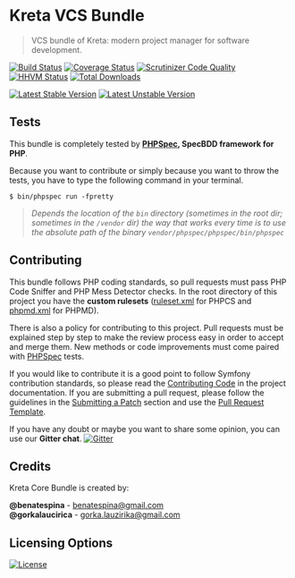 # Kreta VCS Bundle
> VCS bundle of Kreta: modern project manager for software development.

[![Build Status](https://travis-ci.org/kreta-io/VCSBundle.svg?branch=master)](https://travis-ci.org/kreta-io/VCSBundle)
[![Coverage Status](https://img.shields.io/coveralls/kreta-io/VCSBundle.svg)](https://coveralls.io/r/kreta-io/VCSBundle)
[![Scrutinizer Code Quality](https://scrutinizer-ci.com/g/kreta-io/VCSBundle/badges/quality-score.png?b=master)](https://scrutinizer-ci.com/g/kreta-io/VCSBundle/?branch=master)
[![HHVM Status](http://hhvm.h4cc.de/badge/kreta/VCS-bundle.svg)](http://hhvm.h4cc.de/package/kreta/VCS-bundle)
[![Total Downloads](https://poser.pugx.org/kreta/VCS-bundle/downloads)](https://packagist.org/packages/kreta/VCS-bundle)

[![Latest Stable Version](https://poser.pugx.org/kreta/VCS-bundle/v/stable.svg)](https://packagist.org/packages/kreta/VCS-bundle)
[![Latest Unstable Version](https://poser.pugx.org/kreta/VCS-bundle/v/unstable.svg)](https://packagist.org/packages/kreta/VCS-bundle)

Tests
-----

This bundle is completely tested by **[PHPSpec][1], SpecBDD framework for PHP**.

Because you want to contribute or simply because you want to throw the tests, you have to type the following command
in your terminal.

    $ bin/phpspec run -fpretty

>*Depends the location of the `bin` directory (sometimes in the root dir; sometimes in the `/vendor` dir) the way that
works every time is to use the absolute path of the binary `vendor/phpspec/phpspec/bin/phpspec`*

Contributing
------------

This bundle follows PHP coding standards, so pull requests must pass PHP Code Sniffer and PHP Mess Detector
checks. In the root directory of this project you have the **custom rulesets** ([ruleset.xml]() for PHPCS and
[phpmd.xml]() for PHPMD).

There is also a policy for contributing to this project. Pull requests must
be explained step by step to make the review process easy in order to
accept and merge them. New methods or code improvements must come paired with [PHPSpec][1] tests.

If you would like to contribute it is a good point to follow Symfony contribution standards,
so please read the [Contributing Code][2] in the project
documentation. If you are submitting a pull request, please follow the guidelines
in the [Submitting a Patch][3] section and use the [Pull Request Template][4].

If you have any doubt or maybe you want to share some opinion, you can use our **Gitter chat**.
[![Gitter](https://badges.gitter.im/Join%20Chat.svg)](https://gitter.im/kreta-io/kreta?utm_source=badge&utm_medium=badge&utm_campaign=pr-badge&utm_content=badge)

[1]: http://www.phpspec.net/
[2]: http://symfony.com/doc/current/contributing/code/index.html
[3]: http://symfony.com/doc/current/contributing/code/patches.html#check-list
[4]: http://symfony.com/doc/current/contributing/code/patches.html#make-a-pull-request

Credits
-------
Kreta Core Bundle is created by:
>
**@benatespina** - [benatespina@gmail.com](mailto:benatespina@gmail.com)<br/>
**@gorkalaucirica** - [gorka.lauzirika@gmail.com](mailto:gorka.lauzirika@gmail.com)

Licensing Options
-----------------
[![License](https://poser.pugx.org/kreta/VCS-bundle/license.svg)](https://github.com/kreta-io/kreta/blob/master/LICENSE)
